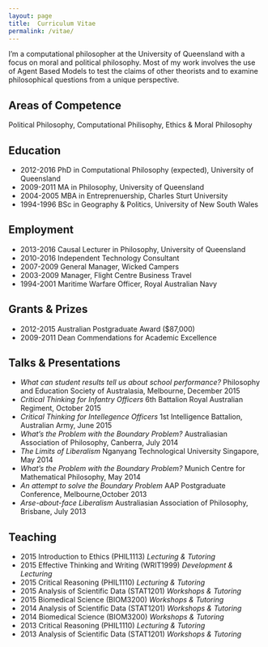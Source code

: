 ```yaml
---
layout: page
title:  Curriculum Vitae
permalink: /vitae/
---
```


I’m a computational philosopher at the University of Queensland with a focus on moral and political philosophy. Most of my work involves the use of Agent Based Models to test the claims of other theorists and to examine philosophical questions from a unique perspective. 

## Areas of Competence

Political Philosophy, Computational Philisophy, Ethics & Moral Philosophy

## Education

  - 2012-2016 PhD in Computational Philosophy (expected), University of Queensland
  - 2009-2011 MA in Philosophy, University of Queensland
  - 2004-2005 MBA in Entreprenuership, Charles Sturt University
  - 1994-1996 BSc in Geography & Politics, University of New South Wales

## Employment

  - 2013-2016 Causal Lecturer in Philosophy, University of Queensland
  - 2010-2016 Independent Technology Consultant
  - 2007-2009 General Manager, Wicked Campers
  - 2003-2009 Manager, Flight Centre Business Travel
  - 1994-2001 Maritime Warfare Officer, Royal Australian Navy

<!--
## Publications
-->

## Grants & Prizes

  - 2012-2015 Australian Postgraduate Award ($87,000)
  - 2009-2011 Dean Commendations for Academic Excellence

## Talks & Presentations

  - _What can student results tell us about school performance?_ Philosophy and Education Society of Australasia, Melbourne, December 2015
  - _Critical Thinking for Infantry Officers_ 6th Battalion Royal Australian Regiment, October 2015
  - _Critical Thinking for Intellegence Officers_ 1st Intelligence Battalion, Australian Army, June 2015
  - _What’s the Problem with the Boundary Problem?_ Australiasian Association of Philosophy, Canberra, July 2014 
  - _The Limits of Liberalism_ Nganyang Technological University Singapore, May 2014 
  - _What’s the Problem with the Boundary Problem?_ Munich Centre for Mathematical Philosophy, May 2014
  - _An attempt to solve the Boundary Problem_ AAP Postgraduate Conference, Melbourne,October 2013
  - _Arse-about-face Liberalism_ Australiasian Association of Philosophy, Brisbane, July 2013

## Teaching

  - 2015 Introduction to Ethics (PHIL1113) _Lecturing & Tutoring_
  - 2015 Effective Thinking and Writing (WRIT1999) _Development & Lecturing_
  - 2015 Critical Reasoning (PHIL1110) _Lecturing & Tutoring_
  - 2015 Analysis of Scientific Data (STAT1201) _Workshops & Tutoring_
  - 2015 Biomedical Science (BIOM3200) _Workshops & Tutoring_
  - 2014 Analysis of Scientific Data (STAT1201) _Workshops & Tutoring_
  - 2014 Biomedical Science (BIOM3200) _Workshops & Tutoring_
  - 2013 Critical Reasoning (PHIL1110) _Lecturing & Tutoring_
  - 2013 Analysis of Scientific Data (STAT1201) _Workshops & Tutoring_
